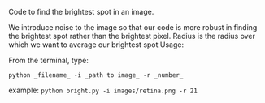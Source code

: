 Code to find the brightest spot in an image.

We introduce noise to the image so that our code is more robust in finding the brightest spot rather than the brightest pixel. Radius is the radius over which we want to average our brightest spot Usage:

From the terminal, type:

```python _filename_ -i _path to image_ -r _number_```

example: ```python bright.py -i images/retina.png -r 21```
